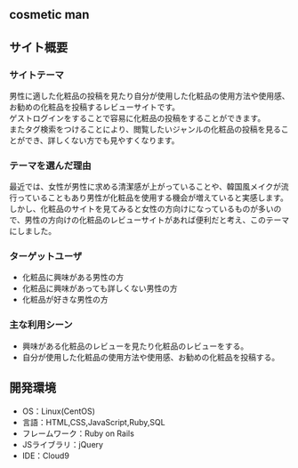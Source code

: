 # <cosmetic man>

## cosmetic man
## サイト概要
### サイトテーマ
男性に適した化粧品の投稿を見たり自分が使用した化粧品の使用方法や使用感、お勧めの化粧品を投稿するレビューサイトです。  
ゲストログインをすることで容易に化粧品の投稿をすることができます。  
またタグ検索をつけることにより、閲覧したいジャンルの化粧品の投稿を見ることができ、詳しくない方でも見やすくなります。

### テーマを選んだ理由
最近では、女性が男性に求める清潔感が上がっていることや、韓国風メイクが流行っていることもあり男性が化粧品を使用する機会が増えていると実感します。   
しかし、化粧品のサイトを見てみると女性の方向けになっているものが多いので、男性の方向けの化粧品のレビューサイトがあれば便利だと考え、このテーマにしました。

### ターゲットユーザ
- 化粧品に興味がある男性の方
- 化粧品に興味があっても詳しくない男性の方
- 化粧品が好きな男性の方

### 主な利用シーン
- 興味がある化粧品のレビューを見たり化粧品のレビューをする。
- 自分が使用した化粧品の使用方法や使用感、お勧めの化粧品を投稿する。

## 


## 開発環境
- OS：Linux(CentOS)
- 言語：HTML,CSS,JavaScript,Ruby,SQL
- フレームワーク：Ruby on Rails
- JSライブラリ：jQuery
- IDE：Cloud9
